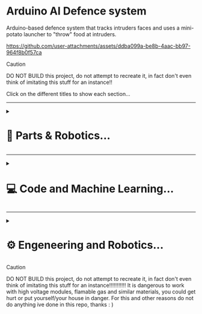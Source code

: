 # Arduino AI Defence system
Arduino-based defence system that tracks intruders faces and uses a mini-potato launcher to "throw" food at intruders.

https://github.com/user-attachments/assets/ddba099a-be8b-4aac-bb97-964f8b0f57ca

> [!CAUTION]  
> DO NOT BUILD this project, do not attempt to recreate it, in fact don't even think of imitating this stuff for an instance!!

Click on the different titles to show each section...


---

<details style="margin-bottom: 1px;" > 
  <summary><h1> 🔋 Parts & Robotics... </h2></summary>
  <p align="left">
     <img align="right" src="media/aifs-pic1.jpg" width="500" />

The 3d files are located in the `3d files` folder. Remember that you can get most of these parts on Aliexpress for very cheap prices.

##### - Robotic parts:
- PC and 3d printer;
- 2 SG90 servo motors;
- 1 MG996R servo motor;
- 1 Stepper motor 28BYJ-48 + control module;
- Any Arduino Board (im using Uno);
- Arduino Breadboard (or solder the cables);
- 1 relay module + 3-9v battery;
- 1 High voltage generator (3-7v input : 50kv output);
- Small speaker (not required);
- Led light bulbs (not required);
- Laser pointer (not required)
- Jumpers, cables, screws, tape, hot glue and other stuff;

##### - Non-robotic parts:  
- 1 needle; <img align="right" src="media/aifs-gaz.jpg" width="500" />
- 1 lighter;
- Empty shampoo bottle;
- Long pvc pipe that fits in the bottle;
- Short metal pipe that fits on the outside of the pvc pipe (i took one out of an e-cig);
- Grapes or any small (but soft) fruits that fit into the pipe;

##### - Alternatively, if you want to run this project anywhere:
- Replace the PC and the Arduino Controller with a raspberry pi (at least raspberry 3 imo);
- Usb camera;
- 5v output Powerbank;
- Screen/LCD display OR Old phone (with hdmi to usb streaming cable); 

#### - Assembly

- First you need to hot-glue the pvc pipe to the shampoo bottle, that will be the combustion chamber. Then make a small hole on the bottom of the shampoo bottle using the needle, this hole will fit the hv generator cables and the small tube of the lighter which will inject gas into the chamber. Then struck the needle in between the pipe so that if anything falls from the open end of the pipe it won't enter the combustion chamber. 
- Then print all the 3d printed parts and assemble them, the second_arm_holder goes onto the metal pipe, the main arm holder goes onto the main pvc pipe (attached to the chamber), the lighter and the mg996R servo go on the lighter_holder; you will have to hot glue the mag to the main arm, leaving a little bit of space for the metal pipe to slide underneath it and the payloads to fall, the rest is self explanatory.
- Finally put all the robotic modules at their respective place, attach all the pins to the Arduino Uno and the uno to your pc. I hate soldering so i used a breadboard to share the vcc and gnd pins of my arduino uno. Because the modules require a lot of power i strongly reccomend to use 2 lithium batteries (3.8mah 4.2v) and a buck converter set to 5v like i did in my [spider robot](https://github.com/Hue-Jhan/Arduino-Spider-Bot) project.

  </p>
  
</details>

---

<details style="margin-bottom: 1px;" > 
  <summary><h1> 💻 Code and Machine Learning... </h2></summary>
  <p align="left">

This system is based on the Haarscade model, which has to be trained first, i explained the way this model works on [my previous repo](https://github.com/Hue-Jhan/AI-Face-Recognition-n-Tracking), it's divided in 2 codes, what it does is simply detecting and training on faces using a locally stored "binary pattern histogram" model called Haarscade, made by a German professor. This algorithm recognizes patterns in grey-scale images (taken previously) to detect faces, and the rest of the code starts tracking them. It also detects hostile faces if they are not associated with a pre-made user. Here are the all the codes explained:


<img align="right" src="media/targetfootage.gif" width="500" />

#### - Data Collect.py 
The first code takes 500 pics and inserts them into the datasets folder, they are associated to a specific user. It detects the faces using the haarscade model after putting the pics in a grey-scale format.

#### - Training Demo.py
The second code trains on the previously taken images, more precisely it opens all the previously taken pictures, and for every id (user) it tries to fetch the face unique patterns and stores them into a ```Trainer.yml``` file.

#### - Defense System.py 1/3 (tracking system)
The actual tracking implemented in the ```defense-system.py``` is more complex, the camera constantly takes pictures and tries to detect faces in them, if a face is associated to a user, it keeps getting tracked until it disappears for 1 second, if a face remains unknown for over 2.5 seconds it's recognized as a hostile face, and its coorinates will then be sent to the motors, here is a more detailed explanation:

- Every second the camera takes various pictures (CV2 library, camera displayed on a custom image), if a face is found, the system will then check if the patterns of the face match the ones of any of the known users (located in Trainer.yml file), this "predictment" has a confidence level which tells us how likely a face is an actual known user's face.

- If the confidence level is above a certain level (it is reccomended to raise this level only after training lots of images, default is set to 55 but raise it if the faces are far away from the camera, as the model is not precise at longer distances) then a timer will start, if the confidence remains high for 2.5 seconds straight (without a single failure) then the system will add that face to a ```permanent faces``` list and won't try to recognize it anymore as it highly likely that the person matches the associated user. 

- The face will then be tracked until it disappears for over 1 second (and gets removed from the list), this is done because the algorithm isnt perfect and sometimes for a split second it wont recognize the face, this is due to a slight change in lighting, position, or whatever, therefore if a face isnt recognized for a short moment, for example if the user turns around, the tracking wont be lost and wont have to restart again.

- If the confidence is below a certain level, the face will simply be named "Unknown", if a face is unknown for over 2.5 seconds it's most likely that the person is an intruder, therefore the face is added to a ```permanent hostile``` list and will receive a heavy punishment. The system will start a sniper-like precise tracking and will fetch the exact coordinates of the face, the coorinates are based on the frame width of the camera, therefore if you use a different camera than me, then you will have to set some stuff on your own.

- The hostile face is lost after 1 second of no detection, meaning the intruder is probably gone, which means it's then removed from the hostile list and the face recognizer algorithm will start again. The code ends if u press "q".

#### - Defense System.py 2/3 (Arduino Board)

First of all i'm gonna use PyMata library as PyFirmata is difficult to use with a Stepper motor, also there might be an error when sending signals to the Stepper motor but that can be easily resolved looking it up on google. You will have to upload the standard Pymata library on your Arduino to make it able to communicate with your pc. <img align="right" src="media/track.gif" width="500" />

Before the actual code several things need to be setup: the board, the Stepper motor pins, steps and variables, the Servo motors pins, the relay, the camera, the face-recognizer related modules, and of course all the paths and other variables. If you are using a different camera setup than me (for example an external usb camera) you might have to change some things like the cv2 library commands, ex: ```video = cv2.VideoCapture(0)```. 

You might also have issues establishing the com port but that's also easily solvable by googling the problem. 

If you are using a raspberry pi you will need to change lots of stuff like the way the camera sends signal or the PyMata library, in the future i will probably upload a code for the raspberry pi version of the entire system but because i only have a raspberry pi 3b+, training the model might be slow and overall difficult.

#### - Defense System.py 3/3 (Motors and modules control)

- The first Servo motor controls the top to bottom movement of the system, its controlled by the ```ServoPoint function```, this function uses numpy library to calculate the right angle given the coordinates of the face, the width of the camera frame, and the a given "angle range", which i set to 45/125 as default.
- The Stepper motor controls the movements from left to right (x axis) of the defense system, its movement is controlled by the ```StepperPoint function```, because stepper motors work differently from servo motors, i had to use a different approach: first of all the starting point is calculated as the middle point between the furthest point to the left and the furthest from the right that the stepper can reach (technically stepper motor can rotate 360° as many times as they want, that's why i had to set these boundaries and start rotating the motor from them), second of all we calculate the angle we must reach based on the x coordinates, the width of the frame and the overall angle range (must be 180°). Then using this angle we calculate the amount of steps needed to reach that spot (considering also a thresold to avoid small changes every time) and we move the stepper to match those steps. Finally we update the current steps in order to update the starting position for the next cycle. The picture on top of this header shows the motors following my face in a early stage of this project, i was using my pc camera. 
- The second SG90 servo and MG996R servo are used respectively to reload the food and to recharge the gas, they are controlled by the  ```gasRecharge``` and the ```shootLoad``` funtion (which also controls the relay), the reload servo is normally set to its furthest point to the left (180°), when its time to reload the payload it will be moved to the right to allow the next piece of food to fall in the chamber, and then will go back to its original position to the left in order to cover the chamber. The gas recharge motor does pretty much the same movements, it holds for a second the button that pushes out the gas out of the lighter, and goes back to its starting position.
- The relay is controlled by the same function, and it simply turns on the high voltage generator which will cause the combustion chamber to launch the payload.

  </p>
  
</details>

---

<details style="margin-bottom: 1px;" > 
  <summary><h1> ⚙ Engeneering and Robotics... </h1></summary>
  <p align="left">

The system is basically just an automated potato launcher but for smaller and softer fruits like grapes, you can find the 3d files in the ```3d files``` folder, i used Pla+ on my Anycubik kobra2 3d printer

#### - Launcher

The launcher works by incjecting gas from the lighter (remove the zapping system first tho) in the combustion chamber (empty shampoo bottle) through a small hole at the bottom of the bottle (on the opposite side of the opening cap), you will have to insert the cables of the high voltage generator there too, when the gas is lit by the high voltage generator, it quickly expands and whatever is at the other end of the bottle (where the cap was in the first place) gets quickly pushed away, if you add a pvc pipe at the end, the range and the precision of the projectile will greatly increase. I explained some stuff about the hv generator on 2 of my previous repos, the [timer](https://github.com/Hue-Jhan/Arduino-Taser-Timer) and the [spider robot](https://github.com/Hue-Jhan/Arduino-Spider-Bot)

This angle range must be modified based on real life conditions, for example if the system and the camera are far away from the face, the angle will have to be smaller (like 70/100) because a light change in the angle will result in a huge difference in the overall path of the projectile (if the distance is long enough). <img align="right" src="media/reloader.gif" width="500" />

#### - Reloader

The reloading system simply consists in a servo that slides a metal chamber onto the main (smaller) cannon pipe, when the metal pipe covers the main pipe, the cannon is able to "launch" the payload, after the "launch", the metal chamber slides to the right uncovering a hole in the pipe, the next payload will fall into that hole because the metal pipe won't be holding it anymore, and finally the metal pipe will go back to its original position covering the hole and preparing the system for the next launch.


  </p>
  
</details>


> [!CAUTION]  
> DO NOT BUILD this project, do not attempt to recreate it, in fact don't even think of imitating this stuff for an instance!!!!!!!!!!!
> It is dangerous to work with high voltage modules, flamable gas and similar materials, you could get hurt or put yourself/your house in danger. For this and other reasons do not do anything ive done in this repo, thanks : ) 

